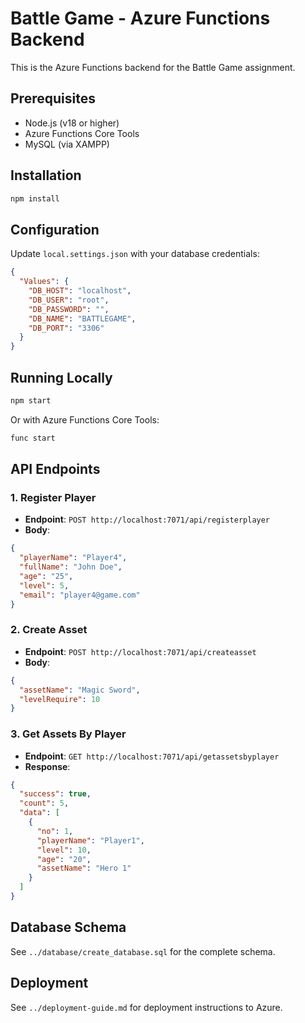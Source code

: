# Battle Game - Azure Functions Backend

This is the Azure Functions backend for the Battle Game assignment.

## Prerequisites

- Node.js (v18 or higher)
- Azure Functions Core Tools
- MySQL (via XAMPP)

## Installation

```bash
npm install
```

## Configuration

Update `local.settings.json` with your database credentials:

```json
{
  "Values": {
    "DB_HOST": "localhost",
    "DB_USER": "root",
    "DB_PASSWORD": "",
    "DB_NAME": "BATTLEGAME",
    "DB_PORT": "3306"
  }
}
```

## Running Locally

```bash
npm start
```

Or with Azure Functions Core Tools:

```bash
func start
```

## API Endpoints

### 1. Register Player
- **Endpoint**: `POST http://localhost:7071/api/registerplayer`
- **Body**:
```json
{
  "playerName": "Player4",
  "fullName": "John Doe",
  "age": "25",
  "level": 5,
  "email": "player4@game.com"
}
```

### 2. Create Asset
- **Endpoint**: `POST http://localhost:7071/api/createasset`
- **Body**:
```json
{
  "assetName": "Magic Sword",
  "levelRequire": 10
}
```

### 3. Get Assets By Player
- **Endpoint**: `GET http://localhost:7071/api/getassetsbyplayer`
- **Response**:
```json
{
  "success": true,
  "count": 5,
  "data": [
    {
      "no": 1,
      "playerName": "Player1",
      "level": 10,
      "age": "20",
      "assetName": "Hero 1"
    }
  ]
}
```

## Database Schema

See `../database/create_database.sql` for the complete schema.

## Deployment

See `../deployment-guide.md` for deployment instructions to Azure.
